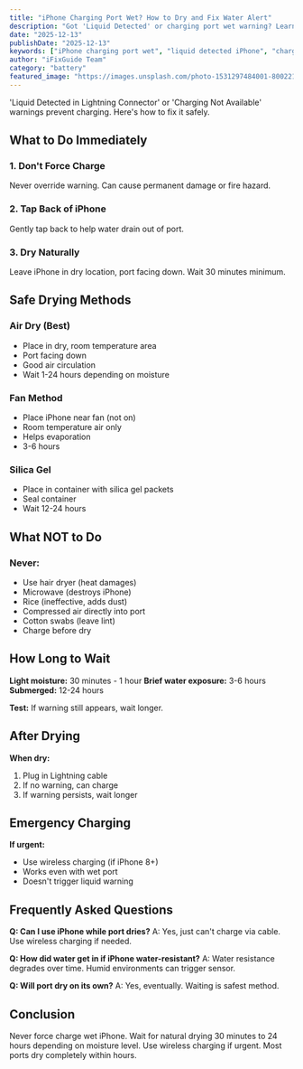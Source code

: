 ```yaml
---
title: "iPhone Charging Port Wet? How to Dry and Fix Water Alert"
description: "Got 'Liquid Detected' or charging port wet warning? Learn how to safely dry iPhone charging port and restore charging."
date: "2025-12-13"
publishDate: "2025-12-13"
keywords: ["iPhone charging port wet", "liquid detected iPhone", "charging port water", "dry charging port", "moisture detected"]
author: "iFixGuide Team"
category: "battery"
featured_image: "https://images.unsplash.com/photo-1531297484001-80022131f5a1?w=1200&q=80"
---
```


'Liquid Detected in Lightning Connector' or 'Charging Not Available' warnings prevent charging. Here's how to fix it safely.

## What to Do Immediately

### 1. Don't Force Charge
Never override warning. Can cause permanent damage or fire hazard.

### 2. Tap Back of iPhone
Gently tap back to help water drain out of port.

### 3. Dry Naturally
Leave iPhone in dry location, port facing down. Wait 30 minutes minimum.

## Safe Drying Methods

### Air Dry (Best)
- Place in dry, room temperature area
- Port facing down
- Good air circulation
- Wait 1-24 hours depending on moisture

### Fan Method
- Place iPhone near fan (not on)
- Room temperature air only
- Helps evaporation
- 3-6 hours

### Silica Gel
- Place in container with silica gel packets
- Seal container
- Wait 12-24 hours

## What NOT to Do

### Never:
- Use hair dryer (heat damages)
- Microwave (destroys iPhone)
- Rice (ineffective, adds dust)
- Compressed air directly into port
- Cotton swabs (leave lint)
- Charge before dry

## How Long to Wait

**Light moisture:** 30 minutes - 1 hour
**Brief water exposure:** 3-6 hours  
**Submerged:** 12-24 hours

**Test:** If warning still appears, wait longer.

## After Drying

**When dry:**
1. Plug in Lightning cable
2. If no warning, can charge
3. If warning persists, wait longer

## Emergency Charging

**If urgent:**
- Use wireless charging (if iPhone 8+)
- Works even with wet port
- Doesn't trigger liquid warning

## Frequently Asked Questions

**Q: Can I use iPhone while port dries?**
A: Yes, just can't charge via cable. Use wireless charging if needed.

**Q: How did water get in if iPhone water-resistant?**
A: Water resistance degrades over time. Humid environments can trigger sensor.

**Q: Will port dry on its own?**
A: Yes, eventually. Waiting is safest method.

## Conclusion
Never force charge wet iPhone. Wait for natural drying 30 minutes to 24 hours depending on moisture level. Use wireless charging if urgent. Most ports dry completely within hours.
